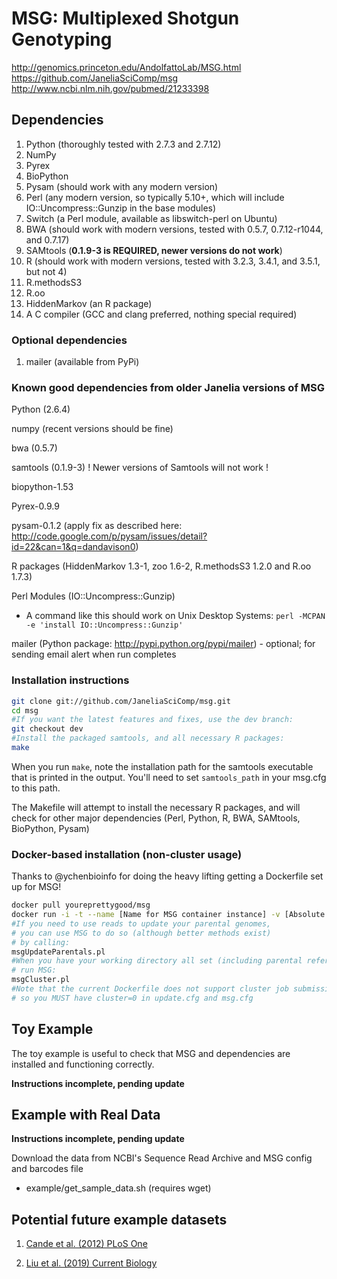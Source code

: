 # MSG: Multiplexed Shotgun Genotyping
http://genomics.princeton.edu/AndolfattoLab/MSG.html
https://github.com/JaneliaSciComp/msg
http://www.ncbi.nlm.nih.gov/pubmed/21233398

## Dependencies

1. Python (thoroughly tested with 2.7.3 and 2.7.12)
1. NumPy
1. Pyrex
1. BioPython
1. Pysam (should work with any modern version)
1. Perl (any modern version, so typically 5.10+, which will include IO::Uncompress::Gunzip in the base modules)
1. Switch (a Perl module, available as libswitch-perl on Ubuntu)
1. BWA (should work with modern versions, tested with 0.5.7, 0.7.12-r1044, and 0.7.17)
1. SAMtools (**0.1.9-3 is REQUIRED, newer versions do not work**)
1. R (should work with modern versions, tested with 3.2.3, 3.4.1, and 3.5.1, but not 4)
1. R.methodsS3
1. R.oo
1. HiddenMarkov (an R package)
1. A C compiler (GCC and clang preferred, nothing special required)

### Optional dependencies

1. mailer (available from PyPi)

### Known good dependencies from older Janelia versions of MSG

Python (2.6.4)

numpy (recent versions should be fine)

bwa (0.5.7)

samtools (0.1.9-3)  ! Newer versions of Samtools will not work !

biopython-1.53

Pyrex-0.9.9

pysam-0.1.2 (apply fix as described here: http://code.google.com/p/pysam/issues/detail?id=22&can=1&q=dandavison0)

R packages (HiddenMarkov 1.3-1, zoo 1.6-2, R.methodsS3 1.2.0 and R.oo 1.7.3)

Perl Modules (IO::Uncompress::Gunzip)

 * A command like this should work on Unix Desktop Systems: `perl -MCPAN -e 'install IO::Uncompress::Gunzip'`

mailer (Python package: http://pypi.python.org/pypi/mailer) - optional; for sending email alert when run completes

### Installation instructions
```bash
git clone git://github.com/JaneliaSciComp/msg.git
cd msg
#If you want the latest features and fixes, use the dev branch:
git checkout dev
#Install the packaged samtools, and all necessary R packages:
make
```

When you run `make`, note the installation path for the samtools executable that is printed in the output.  You'll need to set `samtools_path` in your msg.cfg to this path.

The Makefile will attempt to install the necessary R packages, and will check for other major dependencies (Perl, Python, R, BWA, SAMtools, BioPython, Pysam)

### Docker-based installation (non-cluster usage)

Thanks to @ychenbioinfo for doing the heavy lifting getting a Dockerfile set up for MSG!

```bash
docker pull youreprettygood/msg
docker run -i -t --name [Name for MSG container instance] -v [Absolute path to MSG working directory]:/data:Z youreprettygood/msg:latest /bin/bash
#If you need to use reads to update your parental genomes,
# you can use MSG to do so (although better methods exist)
# by calling:
msgUpdateParentals.pl
#When you have your working directory all set (including parental references),
# run MSG:
msgCluster.pl
#Note that the current Dockerfile does not support cluster job submission,
# so you MUST have cluster=0 in update.cfg and msg.cfg
```

## Toy Example

The toy example is useful to check that MSG and dependencies are installed and functioning correctly.

**Instructions incomplete, pending update**

## Example with Real Data

**Instructions incomplete, pending update**

Download the data from NCBI's Sequence Read Archive and MSG config and barcodes file

 * example/get_sample_data.sh (requires wget)

## Potential future example datasets

1. [Cande et al. (2012) PLoS One](https://journals.plos.org/plosone/article?id=10.1371/journal.pone.0043888)

2. [Liu et al. (2019) Current Biology](https://www.sciencedirect.com/science/article/abs/pii/S0960982219306888)
